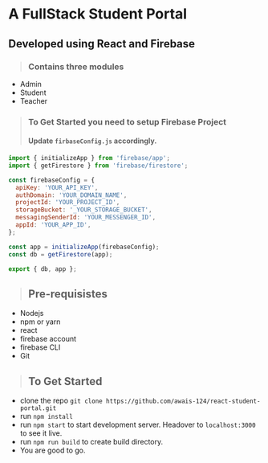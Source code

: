 # A FullStack Student Portal 
## Developed using React and Firebase
> ### Contains three modules
- Admin
- Student
- Teacher

> ### To Get Started you need to setup Firebase Project
> #### Update `firbaseConfig.js` accordingly.
> 
```js
import { initializeApp } from 'firebase/app';
import { getFirestore } from 'firebase/firestore';

const firebaseConfig = {
  apiKey: 'YOUR_API_KEY',
  authDomain: 'YOUR_DOMAIN_NAME',
  projectId: 'YOUR_PROJECT_ID',
  storageBucket: '_YOUR_STORAGE_BUCKET',
  messagingSenderId: 'YOUR_MESSENGER_ID',
  appId: 'YOUR_APP_ID',
};

const app = initializeApp(firebaseConfig);
const db = getFirestore(app);

export { db, app };
```

> ## Pre-requisistes
- Nodejs
- npm or yarn
- react
- firebase account
- firebase CLI
- Git

> ## To Get Started 
- clone the repo `git clone https://github.com/awais-124/react-student-portal.git`
- run `npm install`
- run `npm start` to start development server. Headover to `localhost:3000` to see it live.
- run `npm run build` to create build directory.
- You are good to go.

